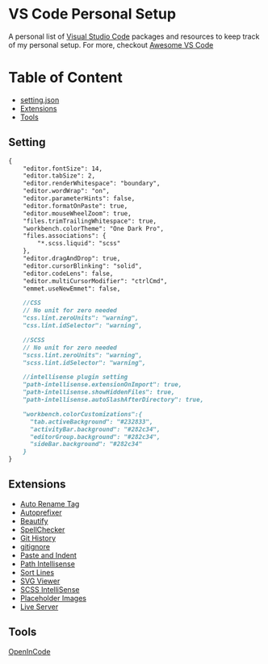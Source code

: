 # VS Code Personal Setup
A personal list of [Visual Studio Code](https://code.visualstudio.com/) packages and resources to keep track of my personal setup.
For more, checkout [Awesome VS Code](https://github.com/viatsko/awesome-vscode)

# Table of Content
- [setting.json](#setting)
- [Extensions](#extensions)
- [Tools](#tools)

## Setting
```markdown
{
    "editor.fontSize": 14,
    "editor.tabSize": 2,
    "editor.renderWhitespace": "boundary",
    "editor.wordWrap": "on",
    "editor.parameterHints": false,
    "editor.formatOnPaste": true,
    "editor.mouseWheelZoom": true,
    "files.trimTrailingWhitespace": true,
    "workbench.colorTheme": "One Dark Pro",
    "files.associations": {
        "*.scss.liquid": "scss"
    },
    "editor.dragAndDrop": true,
    "editor.cursorBlinking": "solid",
    "editor.codeLens": false,
    "editor.multiCursorModifier": "ctrlCmd",
    "emmet.useNewEmmet": false,

    //CSS
    // No unit for zero needed
    "css.lint.zeroUnits": "warning",
    "css.lint.idSelector": "warning",

    //SCSS
    // No unit for zero needed
    "scss.lint.zeroUnits": "warning",
    "scss.lint.idSelector": "warning",

    //intellisense plugin setting
    "path-intellisense.extensionOnImport": true,
    "path-intellisense.showHiddenFiles": true,
    "path-intellisense.autoSlashAfterDirectory": true,

    "workbench.colorCustomizations":{
      "tab.activeBackground": "#232833",
      "activityBar.background": "#282c34",
      "editorGroup.background": "#282c34",
      "sideBar.background": "#282c34"
    }
}
```
## Extensions
- [Auto Rename Tag](https://marketplace.visualstudio.com/items?itemName=formulahendry.auto-rename-tag)
- [Autoprefixer](https://marketplace.visualstudio.com/items?itemName=mrmlnc.vscode-autoprefixer)
- [Beautify](https://marketplace.visualstudio.com/items?itemName=HookyQR.beautify)
- [SpellChecker](https://marketplace.visualstudio.com/items?itemName=swyphcosmo.spellchecker)
- [Git History](https://marketplace.visualstudio.com/items?itemName=donjayamanne.githistory)
- [gitignore](https://marketplace.visualstudio.com/items?itemName=codezombiech.gitignore)
- [Paste and Indent](https://marketplace.visualstudio.com/items?itemName=Rubymaniac.vscode-paste-and-indent)
- [Path Intellisense](https://marketplace.visualstudio.com/items?itemName=christian-kohler.path-intellisense)
- [Sort Lines](https://marketplace.visualstudio.com/items?itemName=Tyriar.sort-lines)
- [SVG Viewer](https://marketplace.visualstudio.com/items?itemName=cssho.vscode-svgviewer)
- [SCSS IntelliSense](https://marketplace.visualstudio.com/items?itemName=mrmlnc.vscode-scss)
- [Placeholder Images](https://marketplace.visualstudio.com/items?itemName=JakeWilson.vscode-placeholder-images)
- [Live Server](https://marketplace.visualstudio.com/items?itemName=ritwickdey.LiveServer)

## Tools
[OpenInCode](https://github.com/sozercan/OpenInCode)
